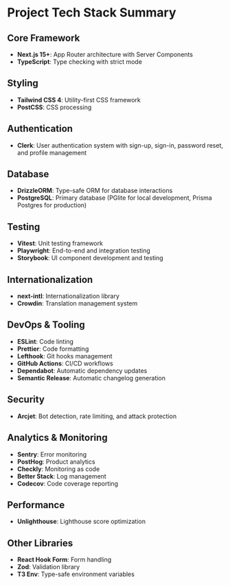 # Project Tech Stack Summary

## Core Framework
- **Next.js 15+**: App Router architecture with Server Components
- **TypeScript**: Type checking with strict mode

## Styling
- **Tailwind CSS 4**: Utility-first CSS framework
- **PostCSS**: CSS processing

## Authentication
- **Clerk**: User authentication system with sign-up, sign-in, password reset, and profile management

## Database
- **DrizzleORM**: Type-safe ORM for database interactions
- **PostgreSQL**: Primary database (PGlite for local development, Prisma Postgres for production)

## Testing
- **Vitest**: Unit testing framework
- **Playwright**: End-to-end and integration testing
- **Storybook**: UI component development and testing

## Internationalization
- **next-intl**: Internationalization library
- **Crowdin**: Translation management system

## DevOps & Tooling
- **ESLint**: Code linting
- **Prettier**: Code formatting
- **Lefthook**: Git hooks management
- **GitHub Actions**: CI/CD workflows
- **Dependabot**: Automatic dependency updates
- **Semantic Release**: Automatic changelog generation

## Security
- **Arcjet**: Bot detection, rate limiting, and attack protection

## Analytics & Monitoring
- **Sentry**: Error monitoring
- **PostHog**: Product analytics
- **Checkly**: Monitoring as code
- **Better Stack**: Log management
- **Codecov**: Code coverage reporting

## Performance
- **Unlighthouse**: Lighthouse score optimization

## Other Libraries
- **React Hook Form**: Form handling
- **Zod**: Validation library
- **T3 Env**: Type-safe environment variables
